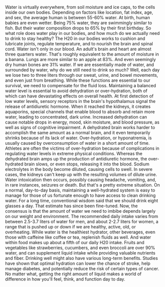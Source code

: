 Water is virtually everywhere, from soil moisture and ice caps, to the cells inside our own bodies. Depending on factors like location, fat index, age, and sex, the average human is between 55-60% water. At birth, human babies are even wetter. Being 75% water,  they are swimmingly similar to fish. But their water composition drops to 65% by their first birthday. So what role does water  play in our bodies, and how much do we actually need to drink to stay healthy? The H20 in our bodies works to cushion and lubricate joints, regulate temperature, and to nourish the brain and spinal cord. Water isn't only in our blood. An adult's brain and heart are almost three quarters water. That's roughly equivalent to the amount of moisture in a banana. Lungs are more similar to an apple at 83%. And even seemingly dry human bones are 31% water. If we are essentially made of water, and surrounded by water, why do we still need to drink so much? Well, each day we lose two to three liters through our sweat, urine, and bowel movements, and even just from breathing. While these functions  are essential to our survival, we need to compensate for the fluid loss. Maintaining a balanced water level is essential to avoid dehydration or over-hydration, both of which can have devastating effects on overall health. At first detection of low water levels, sensory receptors  in the brain's hypothalamus signal the release  of antidiuretic hormone. When it reached the kidneys,  it creates aquaporins, special channels that enable blood to absorb and retain more water, leading to concentrated, dark urine. Increased dehydration can cause notable drops in energy, mood, skin moisture, and blood pressure, as well as signs of cognitive impairment. A dehydrated brain works harder  to accomplish the same amount as a normal brain, and it even temporarily shrinks because of its lack of water. Over-hydration, or hyponatremia, is usually caused by overconsumption of water in a short amount of time. Athletes are often the victims  of over-hydration because of complications  in regulating water levels in extreme physical conditions. Whereas the dehydrated brain amps up the production of antidiuretic hormone, the over-hydrated brain slows, or even stops, releasing it into the blood. Sodium electrolytes in the body become diluted, causing cells to swell. In severe cases, the kidneys can't keep up with  the resulting volumes of dilute urine. Water intoxication then occurs, possibly causing headache, vomiting, and, in rare instances, seizures or death. But that's a pretty extreme situation. On a normal, day-to-day basis, maintaining a well-hydrated system is easy to manage for those of us fortunate enough  to have access to clean drinking water. For a long time, conventional wisdom said that we should drink eight glasses a day. That estimate has since been fine-tuned. Now, the consensus is that the amount of water we need to imbibe depends largely on our weight and environment. The recommended daily intake varies from between 2.5-3.7 liters of water for men, and about 2-2.7 liters for women, a range that is pushed up  or down if we are healthy, active, old, or overheating. While water is the healthiest hydrator, other beverages, even those with caffeine  like coffee or tea, replenish fluids as well. And water within food makes up  about a fifth of our daily H20 intake. Fruits and vegetables like strawberries, cucumbers, and even broccoli are over 90% water, and can supplement liquid intake while providing valuable nutrients and fiber. Drinking well might also have various long-term benefits. Studies have shown that optimal hydration can lower the chance of stroke, help manage diabetes, and potentially reduce the risk of certain types of cancer. No matter what, getting the right amount of liquid makes a world of difference in how you'll feel, think, and function day to day. 